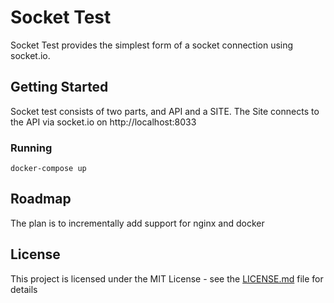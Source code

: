 # Socket Test

Socket Test provides the simplest form of a socket connection using socket.io.

## Getting Started

Socket test consists of two parts, and API and a SITE. The Site connects to the API via socket.io on http://localhost:8033

### Running

```
docker-compose up
```


## Roadmap
The plan is to incrementally add support for nginx and docker

## License

This project is licensed under the MIT License - see the [LICENSE.md](LICENSE.md) file for details


